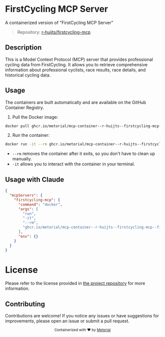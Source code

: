 
# FirstCycling MCP Server

A containerized version of "FirstCycling MCP Server"

> Repository: [r-huijts/firstcycling-mcp](https://github.com/r-huijts/firstcycling-mcp)

## Description

This is a Model Context Protocol (MCP) server that provides professional cycling data from FirstCycling. It allows you to retrieve comprehensive information about professional cyclists, race results, race details, and historical cycling data.


## Usage

The containers are built automatically and are available on the GitHub Container Registry.

1. Pull the Docker image:

```bash
docker pull ghcr.io/metorial/mcp-container--r-huijts--firstcycling-mcp--firstcycling-mcp
```

2. Run the container:

```bash
docker run -it --rm ghcr.io/metorial/mcp-container--r-huijts--firstcycling-mcp--firstcycling-mcp 
```

- `--rm` removes the container after it exits, so you don't have to clean up manually.
- `-it` allows you to interact with the container in your terminal.



## Usage with Claude

```json
{
  "mcpServers": {
    "firstcycling-mcp": {
      "command": "docker",
      "args": [
        "run",
        "-it",
        "--rm",
        "ghcr.io/metorial/mcp-container--r-huijts--firstcycling-mcp--firstcycling-mcp"
      ],
      "env": {}
    }
  }
}
```

# License

Please refer to the license provided in [the project repository](https://github.com/r-huijts/firstcycling-mcp) for more information.

## Contributing

Contributions are welcome! If you notice any issues or have suggestions for improvements, please open an issue or submit a pull request.

<div align="center">
  <sub>Containerized with ❤️ by <a href="https://metorial.com">Metorial</a></sub>
</div>
  